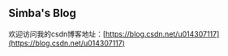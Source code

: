## Simba's Blog

欢迎访问我的csdn博客地址：[https://blog.csdn.net/u014307117](https://blog.csdn.net/u014307117)
